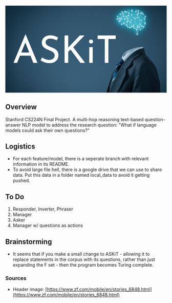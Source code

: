 
![# ASKiT](./ASKiT_header.png)

## Overview

Stanford CS224N Final Project. A multi-hop reasoning text-based question-answer NLP model to address the research question: "What if language models could ask their own questions?"

## Logistics

 - For each feature/model, there is a seperate branch with relevant information in its README. 
 - To avoid large file hell, there is a google drive that we can use to share data. Put this data in a folder named local_data to avoid it getting pushed.

## To Do

 1. Responder, Inverter, Phraser
 2. Manager
 3. Asker
 4. Manager w/ questions as actions

## Brainstorming

 - It seems that if you make a small change to ASKiT - allowing it to replace statements in the corpus with its questions, rather than just expanding the F set - then the program becomes Turing complete.

### Sources

 - Header image: [https://www.zf.com/mobile/en/stories_6848.html](https://www.zf.com/mobile/en/stories_6848.html)

